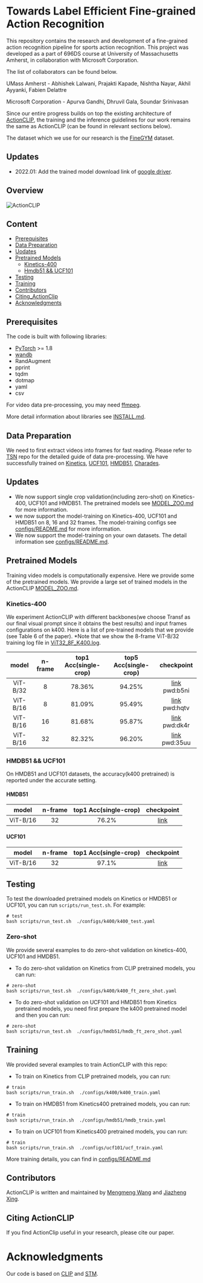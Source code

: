 # Towards Label Efficient Fine-grained Action Recognition
This repository contains the research and development of a fine-grained action recognition pipeline for sports action recognition.
This project was developed as a part of 696DS course at University of Massachusetts Amherst, in collaboration with Microsoft Corporation.

The list of collaborators can be found below.

UMass Amherst - Abhishek Lalwani, Prajakti Kapade, Nishtha Nayar, Akhil Ayyanki, Fabien Delattre

Microsoft Corporation - Apurva Gandhi, Dhruvil Gala, Soundar Srinivasan

Since our entire progress builds on top the existing architecture of [ActionCLIP](https://github.com/sallymmx/actionclip), the training and the inference guidelines for our work remains the same as ActionCLIP (can be found in relevant sections below).

The dataset which we use for our research is the [FineGYM](https://sdolivia.github.io/FineGym/) dataset.


## Updates
 - 2022.01: Add the trained model download link of [google driver](https://drive.google.com/drive/folders/1qs5SzQIl__qo2x9h0YudpGzHhNnPGqK6?usp=sharing).

## Overview

![ActionCLIP](ActionCLIP.png)


## Content 
 - [Prerequisites](#prerequisites)
- [Data Preparation](#data-preparation)
- [Uodates](#updates)
- [Pretrained Models](#pretrained-models)
  * [Kinetics-400](#kinetics-400)
  * [Hmdb51 && UCF101](#HMDB51&&UCF101)
- [Testing](#testing)
- [Training](#training)
- [Contributors](#Contributors)
- [Citing_ActionClip](#Citing_ActionCLIP)
- [Acknowledgments](#Acknowledgments)

## Prerequisites

The code is built with following libraries:

- [PyTorch](https://pytorch.org/) >= 1.8
- [wandb](https://wandb.ai/)
- RandAugment
- pprint
- tqdm
- dotmap
- yaml
- csv

For video data pre-processing, you may need [ffmpeg](https://www.ffmpeg.org/).

More detail information about libraries see [INSTALL.md](INSTALL.md).

## Data Preparation
We need to first extract videos into frames for fast reading. Please refer to [TSN](https://github.com/yjxiong/temporal-segment-networks) repo for the detailed guide of data pre-processing.
We have successfully trained on [Kinetics](https://deepmind.com/research/open-source/open-source-datasets/kinetics/), [UCF101](http://crcv.ucf.edu/data/UCF101.php), [HMDB51](http://serre-lab.clps.brown.edu/resource/hmdb-a-large-human-motion-database/),
[Charades](https://prior.allenai.org/projects/charades). 
 
## Updates
- We now support single crop validation(including zero-shot) on Kinetics-400, UCF101 and HMDB51. The pretrained models see [MODEL_ZOO.md](MODEL_ZOO.md) for more information.
- we now support the model-training on Kinetics-400, UCF101 and HMDB51 on 8, 16 and 32 frames. The model-training configs see [configs/README.md](configs/README.md) for more information.
- We now support the model-training on your own datasets. The detail information see  [configs/README.md](configs/README.md).

## Pretrained Models
Training video models is computationally expensive. Here we provide some of the pretrained models.
We provide a large set of trained models in the ActionCLIP [MODEL_ZOO.md](MODEL_ZOO.md).

### Kinetics-400
We experiment ActionCLIP with different backbones(we choose Transf as our final visual
prompt since it obtains the best results) and input frames configurations on k400. Here is a list of pre-trained models that we provide (see Table 6 of the paper).
*Note that we show the 8-frame ViT-B/32 training log file in [ViT32_8F_K400.log](logs/ViT32_8F_K400.log).


 | model             | n-frame     | top1 Acc(single-crop) | top5 Acc(single-crop)| checkpoint                                                   |
| :-----------------: | :-----------: | :-------------: |:-------------: |:---------------------------------------------------------: | 
|ViT-B/32 | 8 | 78.36%          | 94.25%|[link](https://pan.baidu.com/s/1NOKtVG6wxCrKvZ12IAofSQ) pwd:b5ni 
| ViT-B/16  | 8 |   81.09%    | 95.49% |[link](https://pan.baidu.com/s/1alr0JNF5sdcU3jtCpT0Bow) pwd:hqtv
| ViT-B/16 | 16 | 81.68%  | 95.87% |[link](https://pan.baidu.com/s/1iWpuUzML3gfxq-4KrwIO5A) pwd:dk4r
| ViT-B/16 | 32 |82.32%    | 96.20% |[link](https://pan.baidu.com/s/1hnmFQcoe6ii_mU7BzeTL5Q) pwd:35uu                                                      


### HMDB51 && UCF101
On HMDB51 and UCF101 datasets, the accuracy(k400 pretrained) is reported under the accurate setting.

#### HMDB51
| model             | n-frame     | top1 Acc(single-crop) | checkpoint                                                   |
| :-----------------: | :-----------: | :-------------: |:---------------------------------------------------------: | 
|ViT-B/16 | 32 | 76.2%          | [link]() 

#### UCF101
| model             | n-frame     | top1 Acc(single-crop) | checkpoint                                                   |
| :-----------------: | :-----------: | :-------------: |:---------------------------------------------------------: | 
|ViT-B/16 | 32 | 97.1%          | [link]() 

## Testing 
To test the downloaded pretrained models on Kinetics or HMDB51 or UCF101, you can run `scripts/run_test.sh`. For example:
```
# test
bash scripts/run_test.sh  ./configs/k400/k400_test.yaml

```
### Zero-shot
We provide several examples to do zero-shot validation on kinetics-400, UCF101 and HMDB51.
- To do zero-shot validation on Kinetics from CLIP pretrained models, you can run:
```
# zero-shot
bash scripts/run_test.sh  ./configs/k400/k400_ft_zero_shot.yaml
```
- To do zero-shot validation on UCF101 and HMDB51 from Kinetics pretrained models, you need first prepare the k400 pretrained model and then you can run:
```
# zero-shot
bash scripts/run_test.sh  ./configs/hmdb51/hmdb_ft_zero_shot.yaml

```


## Training
We provided several examples to train ActionCLIP  with this repo:
- To train on Kinetics from CLIP pretrained models, you can run:
```
# train 
bash scripts/run_train.sh  ./configs/k400/k400_train.yaml
```
- To train on HMDB51 from Kinetics400 pretrained models, you can run:
```
# train 
bash scripts/run_train.sh  ./configs/hmdb51/hmdb_train.yaml
```
- To train on UCF101 from Kinetics400 pretrained models, you can run:
```
# train 
bash scripts/run_train.sh  ./configs/ucf101/ucf_train.yaml
```
More training details, you can find in  [configs/README.md](configs/README.md)

## Contributors
ActionCLIP is written and maintained by [Mengmeng Wang](https://sallymmx.github.io/) and [Jiazheng Xing](https://april.zju.edu.cn/team/jiazheng-xing/).

## Citing ActionCLIP
If you find ActionClip useful in your research, please cite our paper.

# Acknowledgments
Our code is based on [CLIP](https://github.com/openai/CLIP) and [STM](https://openaccess.thecvf.com/content_ICCV_2019/papers/Jiang_STM_SpatioTemporal_and_Motion_Encoding_for_Action_Recognition_ICCV_2019_paper.pdf).
